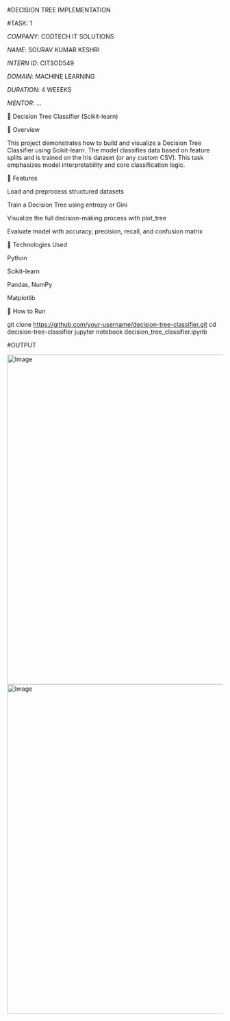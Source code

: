 #DECISION TREE IMPLEMENTATION

#TASK: 1

*COMPANY*: CODTECH IT SOLUTIONS

*NAME*: SOURAV KUMAR KESHRI

*INTERN ID*: CITSOD549

*DOMAIN*: MACHINE LEARNING

*DURATION*: 4 WEEEKS

*MENTOR*: ...

🧩 Decision Tree Classifier (Scikit-learn)

📘 Overview

This project demonstrates how to build and visualize a Decision Tree Classifier using Scikit-learn. The model classifies data based on feature splits and is trained on the Iris dataset (or any custom CSV). This task emphasizes model interpretability and core classification logic.

🚀 Features

Load and preprocess structured datasets

Train a Decision Tree using entropy or Gini

Visualize the full decision-making process with plot_tree

Evaluate model with accuracy, precision, recall, and confusion matrix


🧪 Technologies Used

Python

Scikit-learn

Pandas, NumPy

Matplotlib


🔧 How to Run

git clone https://github.com/your-username/decision-tree-classifier.git
cd decision-tree-classifier
jupyter notebook decision_tree_classifier.ipynb

#OUTPUT

<img width="1366" height="768" alt="Image" src="https://github.com/user-attachments/assets/5dc1b6c6-14b5-4a7a-a293-c71bed02e55a" />
<img width="1366" height="768" alt="Image" src="https://github.com/user-attachments/assets/ea86179a-b9f6-4568-a836-26eed16e8df5" />
